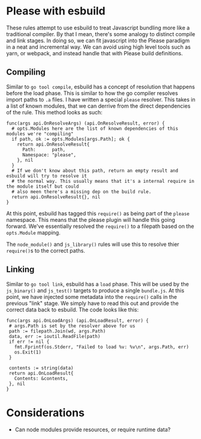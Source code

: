 # Please with esbuild

These rules attempt to use esbuild to treat Javascript bundling more like a traditional compiler. 
By that I mean, there's some analogy to distinct compile and link stages. In doing so, we can fit 
javascript into the Please paradigm in a neat and incremental way. We can avoid using high level tools
such as yarn, or webpack, and instead handle that with Please build definitions. 

## Compiling
Similar to `go tool compile`, esbuild has a concept of resolution that happens before the load phase. This is similar 
to how the go compiler resolves import paths to `.a` files. I have written a special `please` resolver. This takes in 
a list of known modules, that we can derrive from the direct dependencies of the rule. This method looks as such:

```golang
func(args api.OnResolveArgs) (api.OnResolveResult, error) {
  # opts.Modules here are the list of known dependencies of this modules we're "compiling"
  if path, ok := opts.Modules[args.Path]; ok { 
    return api.OnResolveResult{
      Path:      path,
      Namespace: "please",
    }, nil
  }
  # If we don't know about this path, return an empty result and esbuild will try to resolve it 
  # the normal way. This usually means that it's a internal require in the module itself but could
  # also meen there's a missing dep on the build rule. 
  return api.OnResolveResult{}, nil
}
```
 
 At this point, esbuild has tagged this `require()` as being part of the `please` namespace. This means that the 
 please plugin will handle this going forward. We've essentially resolved the `require()` to a filepath based on the 
 `opts.Module` mapping. 
 
 The `node_module()` and `js_library()` rules will use this to resolve thier `require()`s to the correct paths. 
 
 ## Linking
 Similar to `go tool link`, esbuild has a `load` phase. This will be used by the `js_binary()` and `js_test()` targets
 to produce a single `bundle.js`. At this point, we have injected some metadata into the `require()` calls in the previous
 "link" stage. We simply have to read this out and provide the correct data back to esbuild. The code looks like this:
 
 ```golang
func(args api.OnLoadArgs) (api.OnLoadResult, error) {
  # args.Path is set by the resolver above for us
  path := filepath.Join(wd, args.Path)
  data, err := ioutil.ReadFile(path)
  if err != nil {
    fmt.Fprintf(os.Stderr, "Failed to load %v: %v\n", args.Path, err)
    os.Exit(1)
  }

  contents := string(data)
  return api.OnLoadResult{
    Contents: &contents,
  }, nil
}
```
 
 
# Considerations

* Can node modules provide resources, or require runtime data? 



